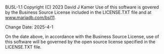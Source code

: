 BUSL-1.1
Copyright (C) 2023 David J Kamer
Use of this software is govered by the Business Source License included in the LICENSE.TXT file and at www.mariadb.com/bsl11.

Change Date: 2025-4-1

On the date above, in accordance with the Business Source License, use of this software will be governed by the open source license specified in the LICENSE.TXT file.

